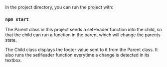 In the project directory, you can run the project with:

### `npm start`

The Parent class in this project sends a setHeader function into the child, so that the child can run a function in the parent which will change the parents state.

The Child class displays the footer value sent to it from the Parent class. It also runs the setHeader function everytime a change is detected in its textbox.
